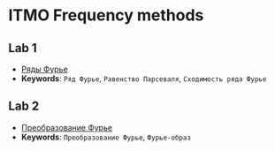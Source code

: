 # ITMO Frequency methods

## Lab 1
- [Ряды Фурье](lab1.ipynb)
- **Keywords**: `Ряд Фурье`, `Равенство Парсеваля`, `Сходимость ряда Фурье`

## Lab 2
- [Преобразование Фурье](lab2.ipynb)
- **Keywords**: `Преобразование Фурье`, `Фурье-образ`